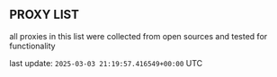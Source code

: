 ## PROXY LIST

all proxies in this list were collected from open sources and tested for functionality

last update: `2025-03-03 21:19:57.416549+00:00` UTC
